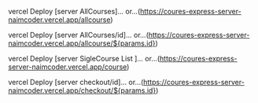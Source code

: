 vercel Deploy  [server AllCourses]...
or...(https://coures-express-server-naimcoder.vercel.app/allcourse)

vercel Deploy [server AllCourses/id]...
or...(https://coures-express-server-naimcoder.vercel.app/allcourse/${params.id})

vercel Deploy [server SigleCourse List ]...
or...(https://coures-express-server-naimcoder.vercel.app/course)

vercel Deploy [server checkout/id]...
or...(https://coures-express-server-naimcoder.vercel.app/checkout/${params.id})

